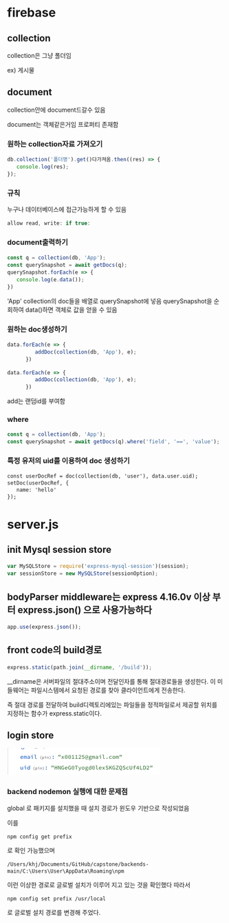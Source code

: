 # firebase
## collection
collection은 그냥 폴더임

ex) 게시물

## document
collection안에 document드갈수 있음

document는 객체같은거임 프로퍼티 존재함

### 원하는 collection자료 가져오기

```javascript
db.collection('폴더명').get()다가져옴.then((res) => {
   console.log(res);
});
```


### 규칙
누구나 데이터베이스에 접근가능하게 할 수 있음

```javascript
allow read, write: if true:
```

### document출력하기

```javascript
const q = collection(db, 'App');
const querySnapshot = await getDocs(q);
querySnapshot.forEach(e => {
   console.log(e.data());
})
```

'App' collection의 doc들을 배열로 querySnapshot에 넣음
querySnapshot을 순회하여 data()하면 객체로 값을 얻을 수 있음


### 원하는 doc생성하기
```javascript
data.forEach(e => {
         addDoc(collection(db, 'App'), e);
      })
```

```javascript
data.forEach(e => {
         addDoc(collection(db, 'App'), e);
      })
```
add는 랜덤id를 부여함


### where

```javascript
const q = collection(db, 'App');
const querySnapshot = await getDocs(q).where('field', '==', 'value');
```

### 특정 유저의 uid를 이용하여 doc 생성하기

```javascritp
const userDocRef = doc(collection(db, 'user'), data.user.uid);
setDoc(userDocRef, {
   name: 'hello'
});
```

# server.js

## init Mysql session store 

```javascript
var MySQLStore = require('express-mysql-session')(session);
var sessionStore = new MySQLStore(sessionOption);
```

## bodyParser middleware는 express 4.16.0v 이상 부터 express.json() 으로 사용가능하다

```javascript
app.use(express.json());
```

## front code의 build경로

```javascript
express.static(path.join(__dirname, '/build'));
```

__dirname은 서버파일의 절대주소이며 전달인자를 통해 절대경로들을 생성한다.
이 미들웨어는 파일시스템에서 요청된 경로를 찾아 클라이언트에게 전송한다.

즉 절대 경로를 전달하여 build디렉토리에있는 파일들을 정적파일로서 제공할 위치를 지정하는 함수가 express.static이다.

## login store

![Alt text](image.png)

### backend nodemon 실행에 대한 문제점

global 로 패키지를 설치했을 때 설치 경로가 윈도우 기반으로 작성되었음

이를
```
npm config get prefix
```

로 확인 가능했으며

```
/Users/khj/Documents/GitHub/capstone/backends-main/C:\Users\User\AppData\Roaming\npm
```

이런 이상한 경로로 글로벌 설치가 이루어 지고 있는 것을 확인했다 따라서

```
npm config set prefix /usr/local 
```

로 글로벌 설치 경로를 변경해 주었다.
